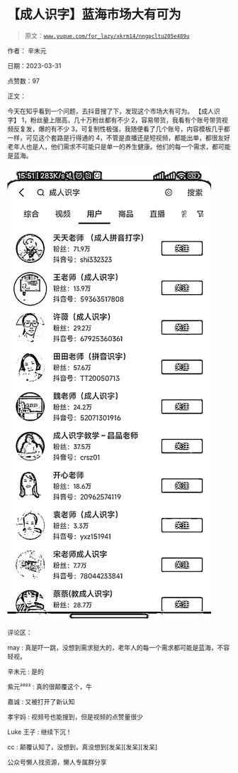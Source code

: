 # 【成人识字】蓝海市场大有可为

> 原文：[`www.yuque.com/for_lazy/xkrm14/nngpcltu205e489u`](https://www.yuque.com/for_lazy/xkrm14/nngpcltu205e489u)

作者： 辛未元

日期：2023-03-31

点赞数：97

正文：

今天在知乎看到一个问题，去抖音搜了下，发现这个市场大有可为。 【成人识字】 1，粉丝量上限高，几十万粉丝都有不少 2，容易带货，我看有个账号带货视频反复发，爆的有不少 3，可复制性极强，我随便看了几个账号，内容模板几乎都一样，可见这个套路是行得通的 4，不管是直播还是短视频，都能出单，都很友好 老年人也是人，他们需求不可能只是单一的养生健康。他们的每一个需求，都可能是蓝海。

![](img/369283fa48a238032a57bb83e66e123b.png)  

评论区：

may : 真是吓一跳，没想到需求挺大的，老年人的每一个需求都可能是蓝海，不容轻视。

辛未元 : 是的

紫元²⁰²² : 真的很颠覆这个，牛

嘉诚 : 又被打开了新认知

孝宇妈 : 视频号也能搜到，但是视频的点赞量很少

Luke 王子 : 继续下沉！

cc : 颠覆认知了，没想到，真没想到[发呆][发呆][发呆]

公众号懒人找资源，懒人专属群分享

